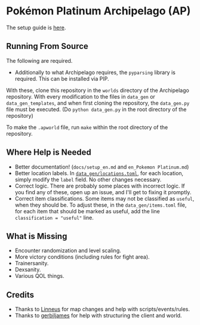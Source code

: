 # Pokémon Platinum Archipelago (AP)

The setup guide is [here](docs/setup_en.md).

## Running From Source
The following are required.
* Additionally to what Archipelago requires, the `pyparsing` library is required.
This can be installed via PIP.

With these, clone this repository in the `worlds` directory of the Archipelago repository.
With every modification to the files in `data_gen` or `data_gen_templates`, and when first cloning the
repository, the `data_gen.py` file must be executed. (Do `python data_gen.py` in the root directory of the repository)

To make the `.apworld` file, run `make` within the root directory of the repository.

## Where Help is Needed
* Better documentation! (`docs/setup_en.md` and `en_Pokemon Platinum.md`)
* Better location labels. In [`data_gen/locations.toml`](data_gen/locations.toml), for each location, simply modify the `label` field.
No other changes necessary.
* Correct logic. There are probably some places with incorrect logic. If you find any of these, open up an issue, and I'll get to fixing it promptly.
* Correct item classifications. Some items may not be classified as `useful`, when they should be. To adjust these, in the `data_gen/items.toml` file,
for each item that should be marked as useful, add the line `classification = "useful"` line.

## What is Missing
* Encounter randomization and level scaling.
* More victory conditions (including rules for fight area).
* Trainersanity.
* Dexsanity.
* Various QOL things.

## Credits
* Thanks to [Linneus](https://github.com/Linneus) for map changes and help with scripts/events/rules.
* Thanks to [gerbiljames](https://github.com/gerbiljames) for help with structuring the client and world.
